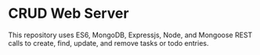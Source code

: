# CRUD Web Server
This repository uses ES6, MongoDB, Expressjs, Node, and Mongoose REST calls to create, find, update, and remove tasks or todo entries.

